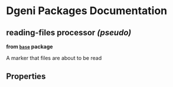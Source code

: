 # Dgeni Packages Documentation


## reading-files processor *(pseudo)*
**from <a href="../../base.md"><code>base</code></a> package**

A marker that files are about to be read

## Properties






